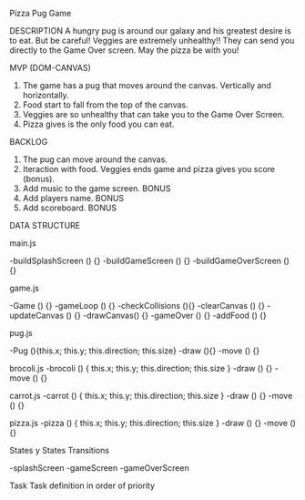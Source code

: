 Pizza Pug Game

DESCRIPTION
A hungry pug is around our galaxy and his greatest desire is to eat. But be careful! Veggies are extremely unhealthy!! They can send you directly to the Game Over screen. May the pizza be with you!

MVP (DOM-CANVAS)

1. The game has a pug that moves around the canvas. Vertically and horizontally.
2. Food start to fall from the top of the canvas.
3. Veggies are so unhealthy that can take you to the Game Over Screen.
4. Pizza gives is the only food you can eat.

BACKLOG

1. The pug can move around the canvas.
2. Iteraction with food. Veggies ends game and pizza gives you score (bonus).
3. Add music to the game screen. BONUS
4. Add players name. BONUS
5. Add scoreboard. BONUS

DATA STRUCTURE

main.js

-buildSplashScreen () {}
-buildGameScreen () {}
-buildGameOverScreen () {}

game.js

-Game () {}
-gameLoop () {}
-checkCollisions (){}
-clearCanvas () {}
-updateCanvas () {}
-drawCanvas() {}
-gameOver () {}
-addFood () {}

pug.js

-Pug (){this.x; this.y; this.direction; this.size}
-draw (){}
-move () {}

brocoli.js
-brocoli () { this.x; this.y; this.direction; this.size }
-draw () {}
-move () {}

carrot.js
-carrot () { this.x; this.y; this.direction; this.size }
-draw () {}
-move () {}

pizza.js
-pizza () { this.x; this.y; this.direction; this.size }
-draw () {}
-move () {}

States y States Transitions

-splashScreen
-gameScreen
-gameOverScreen

Task
Task definition in order of priority
